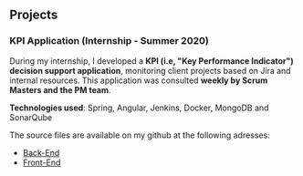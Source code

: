 ## Projects

### KPI Application (Internship - Summer 2020) 

During my internship, I developed a **KPI (i.e, "Key Performance Indicator") decision support application**, monitoring client projects based on Jira and internal resources.
This application was consulted **weekly by Scrum Masters and the PM team**.

**Technologies used**: Spring, Angular, Jenkins, Docker, MongoDB and SonarQube

The source files are available on my github at the following adresses:
- [Back-End](https://github.com/b3nker/devteam-kpi-api)
- [Front-End](https://github.com/b3nker/devteam-kpi-web)


